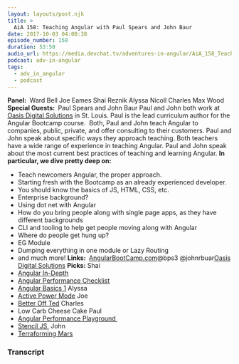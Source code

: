 ```yaml
---
layout: layouts/post.njk
title: >
  AiA 158: Teaching Angular with Paul Spears and John Baur
date: 2017-10-03 04:00:38
episode_number: 158
duration: 53:50
audio_url: https://media.devchat.tv/adventures-in-angular/AiA_158_Teaching_Angular_with_Paul_Spears_and_John_Baur.mp3
podcast: adv-in-angular
tags:
  - adv_in_angular
  - podcast
---
```


**Panel:&nbsp;** Ward Bell Joe Eames Shai Reznik Alyssa Nicoll Charles Max Wood **Special Guests:&nbsp;** Paul Spears and John Baur Paul and John both work at [Oasis Digital Solutions](https://oasisdigital.com) in St. Louis. Paul is the lead curriculum author for the Angular Bootcamp course.&nbsp; Both, Paul and John teach Angular to companies, public, private, and offer&nbsp;consulting to their customers. Paul and John speak about specific ways they approach teaching. Both teachers have a wide range of experience in teaching Angular. Paul and John speak about the most current best practices of teaching and learning Angular. **In particular, we dive pretty deep on:**

- Teach newcomers Angular, the proper approach.
- Starting fresh with the Bootcamp as an already experienced developer.
- You should know the basics of JS, HTML, CSS, etc.
- Enterprise background?
- Using dot net with Angular
- How do you bring people along with single page apps, as they have different backgrounds
- CLI and tooling to help get people moving along with Angular
- Where do people get hung up?
- EG Module
- Dumping everything in one module or Lazy Routing
- and much more!
  **Links:&nbsp;** [AngularBootCamp.com](https://AngularBootCamp.com)@bps3 @johnrbuar[Oasis Digital Solutions](https://oasisdigital.com) **Picks:** Shai
- [Angular In-Depth](https://blog.angularindepth.com/?gi=a1c8a716c022)
- [Angular Performance Checklist](https://github.com/mgechev/angular-performance-checklist)
- [Angular Basics 1](https://www.hirez.io/c/angular-basics-1/e/episode-1-course-overview)
  Alyssa
- [Active Power Mode](https://github.com/JoelBesada/activate-power-mode)
  Joe
- [Better Off Ted](https://www.imdb.com/title/tt1235547/)
  Charles
- Low Carb Cheese Cake
  Paul
- [Angular Performance Playground&nbsp;](https://github.com/dpsthree/angular-performance-playground)
- [Stencil JS&nbsp;](https://stenciljs.com)
  John
- [Terraforming Mars](https://boardgamegeek.com/boardgame/167791/terraforming-mars)

### Transcript

